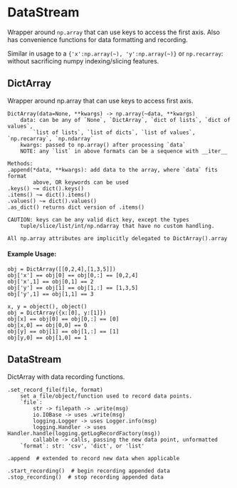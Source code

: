 # DataStream
Wrapper around `np.array` that can use keys to access the first axis. Also has convenience functions for data formatting and recording.

Similar in usage to a ``{'x':np.array(~), 'y':np.array(~)}`` or `np.recarray`:
without sacrificing numpy indexing/slicing features.

## DictArray

Wrapper around np.array that can use keys to access first axis.

    DictArray(data=None, **kwargs) -> np.array(~data, **kwargs)
        data: can be any of `None`, `DictArray`, `dict of lists`, `dict of values`,
            `list of lists`, `list of dicts`, `list of values`, `np.recarray`, `np.ndarray`
        kwargs: passed to np.array() after processing `data`
        NOTE: any `list` in above formats can be a sequence with __iter__

    Methods:
    .append(*data, **kwargs): add data to the array, where `data` fits format
            above, OR keywords can be used
    .keys() ~= dict().keys()
    .items() ~= dict().items()
    .values() ~= dict().values()
    .as_dict() returns dict version of .items()
    
    CAUTION: keys can be any valid dict key, except the types
        tuple/slice/list/int/np.ndarray that have no custom handling.

    All np.array attributes are implicitly delegated to DictArray().array

#### Example Usage:
    obj = DictArray([[0,2,4],[1,3,5]])
    obj['x'] == obj[0] == obj[0,:] == [0,2,4]
    obj['x',1] == obj[0,1] == 2
    obj['y'] == obj[1] == obj[1,:] == [1,3,5]
    obj['y',1] == obj[1,1] == 3

    x, y = object(), object()
    obj = DictArray({x:[0], y:[1]})
    obj[x] == obj[0] == obj[0,:] == [0]
    obj[x,0] == obj[0,0] == 0
    obj[y] == obj[1] == obj[1,:] == [1]
    obj[y,0] == obj[1,0] == 1

## DataStream

DictArray with data recording functions.

    .set_record_file(file, format)
        set a file/object/function used to record data points.
        `file`:
            str -> filepath -> .write(msg)
            io.IOBase -> uses .write(msg)
            logging.Logger -> uses Logger.info(msg)
            logging.Handler -> uses Handler.handle(logging.getLogRecordFactory(msg))
            callable -> calls, passing the new data point, unformatted
        `format`: str: 'csv', 'dict', or 'list'

    .append  # extended to record new data when applicable

    .start_recording()  # begin recording appended data 
    .stop_recording()  # stop recording appended data
